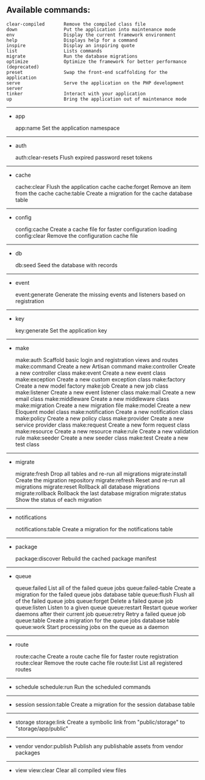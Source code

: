 ## Available commands: ##

    clear-compiled       Remove the compiled class file
    down                 Put the application into maintenance mode
    env                  Display the current framework environment
    help                 Displays help for a command
    inspire              Display an inspiring quote
    list                 Lists commands
    migrate              Run the database migrations
    optimize             Optimize the framework for better performance (deprecated)
    preset               Swap the front-end scaffolding for the application
    serve                Serve the application on the PHP development server
    tinker               Interact with your application
    up                   Bring the application out of maintenance mode
- - - -
  - app

    app:name             Set the application namespace
- - - -
  - auth

    auth:clear-resets    Flush expired password reset tokens
- - - -
  - cache

    cache:clear          Flush the application cache
    cache:forget         Remove an item from the cache
    cache:table          Create a migration for the cache database table
- - - -
  - config

    config:cache         Create a cache file for faster configuration loading
    config:clear         Remove the configuration cache file
- - - -
  - db

    db:seed              Seed the database with records
- - - -
  - event

    event:generate       Generate the missing events and listeners based on registration
- - - -
  - key

    key:generate         Set the application key
- - - -
  - make
    
    make:auth            Scaffold basic login and registration views and routes
    make:command         Create a new Artisan command
    make:controller      Create a new controller class
    make:event           Create a new event class
    make:exception       Create a new custom exception class
    make:factory         Create a new model factory
    make:job             Create a new job class
    make:listener        Create a new event listener class
    make:mail            Create a new email class
    make:middleware      Create a new middleware class
    make:migration       Create a new migration file
    make:model           Create a new Eloquent model class
    make:notification    Create a new notification class
    make:policy          Create a new policy class
    make:provider        Create a new service provider class
    make:request         Create a new form request class
    make:resource        Create a new resource
    make:rule            Create a new validation rule
    make:seeder          Create a new seeder class
    make:test            Create a new test class
- - - -
  - migrate

    migrate:fresh        Drop all tables and re-run all migrations
    migrate:install      Create the migration repository
    migrate:refresh      Reset and re-run all migrations
    migrate:reset        Rollback all database migrations
    migrate:rollback     Rollback the last database migration
    migrate:status       Show the status of each migration
- - - -
  - notifications

    notifications:table  Create a migration for the notifications table
- - - -
  - package

    package:discover     Rebuild the cached package manifest
- - - -
  - queue

    queue:failed         List all of the failed queue jobs
    queue:failed-table   Create a migration for the failed queue jobs database table
    queue:flush          Flush all of the failed queue jobs
    queue:forget         Delete a failed queue job
    queue:listen         Listen to a given queue
    queue:restart        Restart queue worker daemons after their current job
    queue:retry          Retry a failed queue job
    queue:table          Create a migration for the queue jobs database table
    queue:work           Start processing jobs on the queue as a daemon
- - - -
  - route

    route:cache          Create a route cache file for faster route registration
    route:clear          Remove the route cache file
    route:list           List all registered routes
- - - -
  - schedule
    schedule:run         Run the scheduled commands
- - - -
  - session
    session:table        Create a migration for the session database table
- - - -
  - storage
    storage:link         Create a symbolic link from "public/storage" to "storage/app/public"
- - - -
  - vendor
    vendor:publish       Publish any publishable assets from vendor packages
- - - -
  - view
    view:clear           Clear all compiled view files